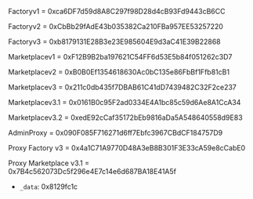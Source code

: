 Factoryv1 = 0xca6DF7d59d8A8C297f98D28d4cB93Fd9443cB6CC

Factoryv2 = 0xCbBb29fAdE43b035382Ca210FBa957EE53257220

Factoryv3 = 0xb8179131E28B3e23E985604E9d3aC41E39B22868

Marketplacev1 = 0xF12B9B2ba197621C54FF6d53E5b84f051262c3D7

Marketplacev2 = 0xB0B0Ef1354618630Ac0bC135e86FbBf1Ffb81cB1

Marketplacev3 = 0x211c0db435f7DBAB61C41dD7439482C32F2ce237

Marketplacev3.1 = 0x0161B0c95F2ad0334E4A1bc85c59d6Ae8A1CcA34

Marketplacev3.2 = 0xedE92cCaf35172bEb9816aDa5A548640558d9E83

AdminProxy = 0x090F085F716271d6ff7Ebfc3967CBdCF184757D9

Proxy Factory v3 = 0x4a1C71A9770D48A3eB8B301F3E33cA59e8cCabE0

Proxy Marketplace v3.1 = 0x7B4c562073Dc5f296e4E7c14e6d687BA18E41A5f



   - `_data`: 0x8129fc1c



   